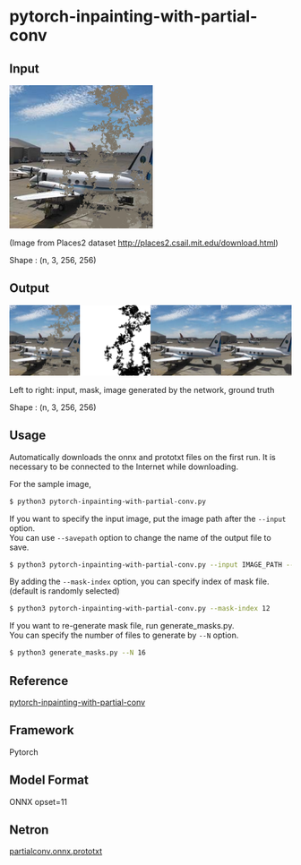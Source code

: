 # pytorch-inpainting-with-partial-conv

## Input

![Input](input.png)

(Image from Places2 dataset http://places2.csail.mit.edu/download.html)

Shape : (n, 3, 256, 256)

## Output

![Output](result.png)

Left to right: input, mask, image generated by the network, ground truth

Shape : (n, 3, 256, 256)

## Usage
Automatically downloads the onnx and prototxt files on the first run.
It is necessary to be connected to the Internet while downloading.

For the sample image,
```bash
$ python3 pytorch-inpainting-with-partial-conv.py
```

If you want to specify the input image, put the image path after the `--input` option.  
You can use `--savepath` option to change the name of the output file to save.
```bash
$ python3 pytorch-inpainting-with-partial-conv.py --input IMAGE_PATH --savepath SAVE_IMAGE_PATH
```

By adding the `--mask-index` option, you can specify index of mask file.  
(default is randomly selected)

```bash
$ python3 pytorch-inpainting-with-partial-conv.py --mask-index 12
```

If you want to re-generate mask file, run generate_masks.py.  
You can specify the number of files to generate by `--N` option.
```bash
$ python3 generate_masks.py --N 16
```

## Reference

[pytorch-inpainting-with-partial-conv](https://github.com/naoto0804/pytorch-inpainting-with-partial-conv)

## Framework

Pytorch

## Model Format

ONNX opset=11

## Netron

[partialconv.onnx.prototxt](https://netron.app/?url=https://storage.googleapis.com/ailia-models/pytorch-inpainting-with-partial-conv/partialconv.onnx.prototxt)
